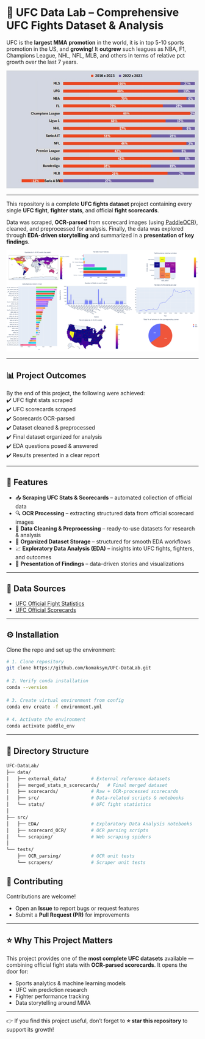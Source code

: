 # 🥊 UFC Data Lab – Comprehensive UFC Fights Dataset & Analysis  
UFC is the **largest MMA promotion** in the world, it is in top 5-10 sports promotion in the US, and **growing**! It **outgrew** such leagues as NBA, F1, Champions League, NHL, NFL, MLB, and others in terms of relative pct growth over the last 7 years. 

<p align="center">
  <img src="leaguesgrowth.jpg" alt="UFC Data Analysis Preview">
</p>

---

This repository is a complete **UFC fights dataset** project containing every single **UFC fight**, **fighter stats**, and official **fight scorecards**.  

Data was scraped, **OCR-parsed** from scorecard images (using [PaddleOCR](https://github.com/PaddlePaddle/PaddleOCR)), cleaned, and preprocessed for analysis. Finally, the data was explored through **EDA-driven storytelling** and summarized in a **presentation of key findings**.  

<p align="center">
  <img src="preview.png" alt="UFC Data Analysis Preview">
</p>

---

## 📊 Project Outcomes  
By the end of this project, the following were achieved:  
✔️ UFC fight stats scraped  
✔️ UFC scorecards scraped  
✔️ Scorecards OCR-parsed  
✔️ Dataset cleaned & preprocessed  
✔️ Final dataset organized for analysis  
✔️ EDA questions posed & answered  
✔️ Results presented in a clear report  

---

## 🔑 Features  
- 📥 **Scraping UFC Stats & Scorecards** – automated collection of official data  
- 🔍 **OCR Processing** – extracting structured data from official scorecard images  
- 🧹 **Data Cleaning & Preprocessing** – ready-to-use datasets for research & analysis  
- 📂 **Organized Dataset Storage** – structured for smooth EDA workflows  
- 📈 **Exploratory Data Analysis (EDA)** – insights into UFC fights, fighters, and outcomes  
- 🎤 **Presentation of Findings** – data-driven stories and visualizations  

---

## 📡 Data Sources  
- [UFC Official Fight Statistics](http://ufcstats.com/)  
- [UFC Official Scorecards](https://www.ufc.com/scorecards/)  

---

## ⚙️ Installation  
Clone the repo and set up the environment:  

```bash
# 1. Clone repository
git clone https://github.com/komaksym/UFC-DataLab.git

# 2. Verify conda installation
conda --version

# 3. Create virtual environment from config
conda env create -f environment.yml

# 4. Activate the environment
conda activate paddle_env
```
---

## 📂 Directory Structure  

```bash
UFC-DataLab/
├── data/                     
│   ├── external_data/         # External reference datasets
│   ├── merged_stats_n_scorecards/   # Final merged dataset
│   ├── scorecards/            # Raw + OCR-processed scorecards
│   ├── src/                   # Data-related scripts & notebooks
│   └── stats/                 # UFC fight statistics
│
├── src/                       
│   ├── EDA/                   # Exploratory Data Analysis notebooks
│   ├── scorecard_OCR/         # OCR parsing scripts
│   └── scraping/              # Web scraping spiders
│
└── tests/                     
    ├── OCR_parsing/           # OCR unit tests
    └── scrapers/              # Scraper unit tests
```

## 🤝 Contributing  

Contributions are welcome!  

- Open an **Issue** to report bugs or request features  
- Submit a **Pull Request (PR)** for improvements  

---

## ⭐ Why This Project Matters  

This project provides one of the **most complete UFC datasets** available — combining official fight stats with **OCR-parsed scorecards**. It opens the door for:  

- Sports analytics & machine learning models  
- UFC win prediction research  
- Fighter performance tracking  
- Data storytelling around MMA  

---
👉 If you find this project useful, don’t forget to **⭐ star this repository** to support its growth!  
